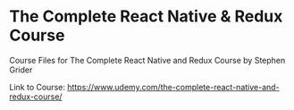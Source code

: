 # The Complete React Native & Redux Course

Course Files for The Complete React Native and Redux Course by Stephen Grider

Link to Course: https://www.udemy.com/the-complete-react-native-and-redux-course/
